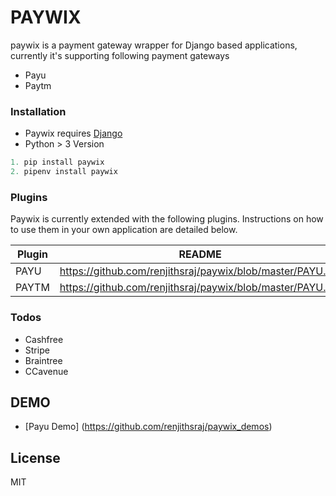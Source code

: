 # PAYWIX
paywix is a payment gateway wrapper for Django based applications, currently it's supporting following payment gateways
  - Payu
  - Paytm

### Installation

* Paywix requires [Django](https://www.djangoproject.com/download/)
* Python > 3 Version

```python
1. pip install paywix
2. pipenv install paywix
```

### Plugins

Paywix is currently extended with the following plugins. Instructions on how to use them in your own application are detailed below.

| Plugin | README |
| ------ | ------ |
| PAYU | https://github.com/renjithsraj/paywix/blob/master/PAYU.md |
| PAYTM | https://github.com/renjithsraj/paywix/blob/master/PAYU.md |

### Todos

 - Cashfree
 - Stripe
 - Braintree
 - CCavenue

## DEMO
- [Payu Demo] (https://github.com/renjithsraj/paywix_demos)

License
----

MIT

